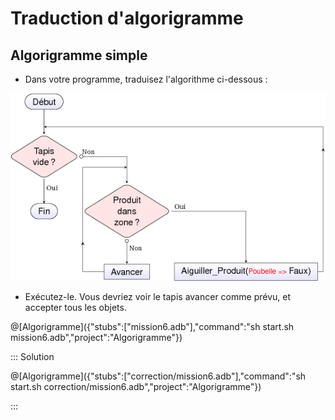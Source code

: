 # Traduction d'algorigramme

## Algorigramme simple

- Dans votre programme, traduisez l'algorithme ci-dessous :

![algo_simple](/ressources/Algorigramme/algo_simple.png)

- Exécutez-le. Vous devriez voir le tapis avancer comme prévu, et accepter tous les objets.

@[Algorigramme]({"stubs":["mission6.adb"],"command":"sh start.sh mission6.adb","project":"Algorigramme"})

::: Solution

@[Algorigramme]({"stubs":["correction/mission6.adb"],"command":"sh start.sh correction/mission6.adb","project":"Algorigramme"})

:::

